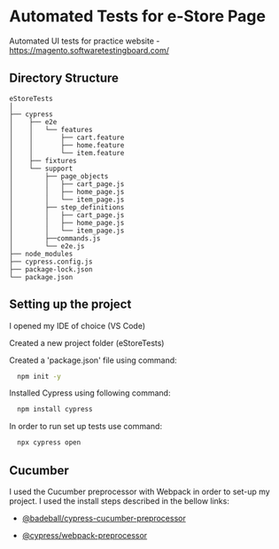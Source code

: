 
# Automated Tests for e-Store Page

Automated UI tests for practice website - https://magento.softwaretestingboard.com/ 







## Directory Structure

```
eStoreTests
│
├── cypress
│    ├── e2e
│    │   └── features
│    │       ├── cart.feature  
│    │       ├── home.feature 
│    │       └── item.feature   
│    ├── fixtures 	
│    └── support  
│ 	     ├── page_objects
│        │   ├── cart_page.js  
│        │   ├── home_page.js 
│        │   └── item_page.js 
│        ├── step_definitions
│        │   ├── cart_page.js  
│        │   ├── home_page.js 
│        │   └── item_page.js 
│        ├──commands.js
│     	 └── e2e.js                   
├── node_modules
├── cypress.config.js
├── package-lock.json
└── package.json
```




## Setting up the project

I opened my IDE of choice (VS Code)

Created a new project folder (eStoreTests)

Created a 'package.json' file using command:


```bash
  npm init -y
```

Installed Cypress using following command:

```bash
  npm install cypress
```

In order to run set up tests use command:

```bash
  npx cypress open
```

## Cucumber

I used the Cucumber preprocessor with Webpack in order to set-up my project. I used the install steps described in the bellow links:

- [@badeball/cypress-cucumber-preprocessor](https://github.com/badeball/cypress-cucumber-preprocessor)

- [@cypress/webpack-preprocessor](https://github.com/cypress-io/cypress/tree/master/npm/webpack-preprocessor)

